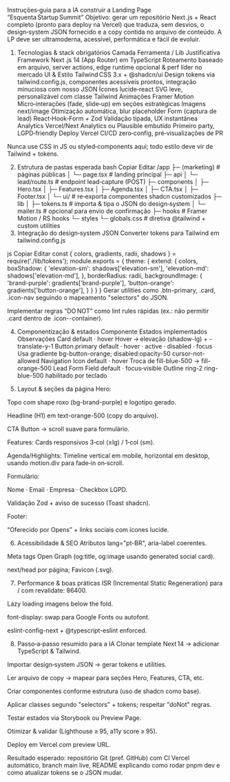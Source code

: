 Instruções‑guia para a IA construir a Landing Page “Esquenta Startup Summit”
Objetivo: gerar um repositório Next .js + React completo (pronto para deploy na Vercel) que traduza, sem desvios, o design‑system JSON fornecido e a copy contida no arquivo de conteúdo. A LP deve ser ultramoderna, acessível, performática e fácil de evoluir.

1. Tecnologias & stack obrigatórios
Camada	Ferramenta / Lib	Justificativa
Framework	Next .js 14 (App Router) em TypeScript	Roteamento baseado em arquivo, server actions, edge runtime opcional & perf líder no mercado
UI & Estilo	Tailwind CSS 3.x + @shadcn/ui	Design tokens via tailwind.config.js, componentes acessíveis prontos, integração minuciosa com nosso JSON
Ícones	lucide‑react	SVG leve, personalizável com classe Tailwind
Animações	Framer Motion	Micro‑interações (fade, slide‑up) em seções estratégicas
Imagens	next/image	Otimização automática, blur placeholder
Form (captura de lead)	React‑Hook‑Form + Zod	Validação tipada, UX instantânea
Analytics	Vercel/Next Analytics ou Plausible embutido	Primeiro party, LGPD‑friendly
Deploy	Vercel	CI/CD zero‑config, pré‑visualizações de PR

Nunca use CSS in JS ou styled‑components aqui; todo estilo deve vir de Tailwind + tokens.

2. Estrutura de pastas esperada
bash
Copiar
Editar
/app
  ├─ (marketing)       # páginas públicas
  │   └─ page.tsx      # landing principal
  ├─ api
  │   └─ lead/route.ts # endpoint lead‑capture (POST)
  ├─ components
  │   ├─ Hero.tsx
  │   ├─ Features.tsx
  │   ├─ Agenda.tsx
  │   ├─ CTA.tsx
  │   ├─ Footer.tsx
  │   └─ ui/           # re‑exporta componentes shadcn customizados
  ├─ lib
  │   ├─ tokens.ts     # importa & tipa o JSON do design‑system
  │   └─ mailer.ts     # opcional para envio de confirmação
  ├─ hooks             # Framer Motion / RS hooks
  └─ styles
      └─ globals.css   # diretiva @tailwind + custom utilities
3. Integração do design‑system JSON
Converter tokens para Tailwind em tailwind.config.js

js
Copiar
Editar
const { colors, gradients, radii, shadows } = require('./lib/tokens');
module.exports = {
  theme: {
    extend: {
      colors,
      boxShadow: {
        'elevation-sm': shadows['elevation-sm'],
        'elevation-md': shadows['elevation-md'],
      },
      borderRadius: radii,
      backgroundImage: {
        'brand-purple': gradients['brand-purple'],
        'button-orange': gradients['button-orange'],
      }
    }
  }
}
Gerar utilities como .btn-primary, .card, .icon-nav seguindo o mapeamento "selectors" do JSON.

Implementar regras “DO NOT” como lint rules rápidas (ex.: não permitir .card dentro de .icon--container).

4. Componentização & estados
Componente	Estados implementados	Observações
Card	default · hover	Hover → elevação (shadow-lg) + -translate-y-1
Button.primary	default · hover · active · disabled · focus	Usa gradiente bg-button-orange; disabled:opacity-50 cursor-not-allowed
Navigation Icon	default · hover	Troca de fill-blue-500 → fill-orange-500
Lead Form Field	default · focus‑visible	Outline ring-2 ring-blue-500 habilitado por teclado

5. Layout & seções da página
Hero:

Topo com shape roxo (bg-brand-purple) e logotipo gerado.

Headline (H1) em text-orange-500 (copy do arquivo).

CTA Button → scroll suave para formulário.

Features: Cards responsivos 3‑col (≥lg) / 1‑col (sm).

Agenda/Highlights: Timeline vertical em mobile, horizontal em desktop, usando motion.div para fade‑in on‑scroll.

Formulário:

Nome · Email · Empresa · Checkbox LGPD.

Validação Zod + aviso de sucesso (Toast shadcn).

Footer:

“Oferecido por Opens” + links sociais com ícones lucide.

6. Acessibilidade & SEO
Atributos lang="pt-BR", aria-label coerentes.

Meta tags Open Graph (og:title, og:image usando generated social card).

next/head por página; Favicon (.svg).

7. Performance & boas práticas
ISR (Incremental Static Regeneration) para / com revalidate: 86400.

Lazy loading imagens below the fold.

font-display: swap para Google Fonts ou autofont.

eslint-config-next + @typescript-eslint enforced.

8. Passo‑a‑passo resumido para a IA
Clonar template Next 14 → adicionar TypeScript & Tailwind.

Importar design‑system JSON → gerar tokens e utilities.

Ler arquivo de copy → mapear para seções Hero, Features, CTA, etc.

Criar componentes conforme estrutura (uso de shadcn como base).

Aplicar classes segundo "selectors" + tokens; respeitar "doNot" regras.

Testar estados via Storybook ou Preview Page.

Otimizar & validar (Lighthouse ≥ 95, a11y score ≥ 95).

Deploy em Vercel com preview URL.

Resultado esperado: repositório Git (pref. GitHub) com CI Vercel automático, branch main live, README explicando como rodar pnpm dev e como atualizar tokens se o JSON mudar.